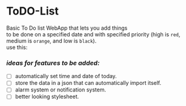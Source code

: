 # ToDO-List

Basic To Do list WebApp that lets you add things
<br>
to be done on a specified date and with specified priority (high is `red`, medium is `orange`, and low is `black`).
<br>
use this:
<br>

### **_ideas for features to be added:_**

- [ ] automatically set time and date of today.
- [ ] store the data in a json that can automatically import itself.
- [ ] alarm system or notification system.
- [ ] better looking stylesheet.